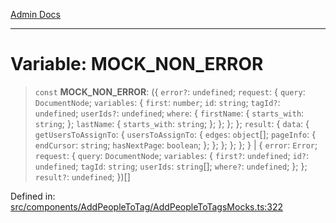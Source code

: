 [Admin Docs](/)

---

# Variable: MOCK_NON_ERROR

> `const` **MOCK_NON_ERROR**: (\{ `error?`: `undefined`; `request`: \{ `query`: `DocumentNode`; `variables`: \{ `first`: `number`; `id`: `string`; `tagId?`: `undefined`; `userIds?`: `undefined`; `where`: \{ `firstName`: \{ `starts_with`: `string`; \}; `lastName`: \{ `starts_with`: `string`; \}; \}; \}; \}; `result`: \{ `data`: \{ `getUsersToAssignTo`: \{ `usersToAssignTo`: \{ `edges`: `object`[]; `pageInfo`: \{ `endCursor`: `string`; `hasNextPage`: `boolean`; \}; \}; \}; \}; \}; \} \| \{ `error`: `Error`; `request`: \{ `query`: `DocumentNode`; `variables`: \{ `first?`: `undefined`; `id?`: `undefined`; `tagId`: `string`; `userIds`: `string`[]; `where?`: `undefined`; \}; \}; `result?`: `undefined`; \})[]

Defined in: [src/components/AddPeopleToTag/AddPeopleToTagsMocks.ts:322](https://github.com/PalisadoesFoundation/talawa-admin/blob/main/src/components/AddPeopleToTag/AddPeopleToTagsMocks.ts#L322)

